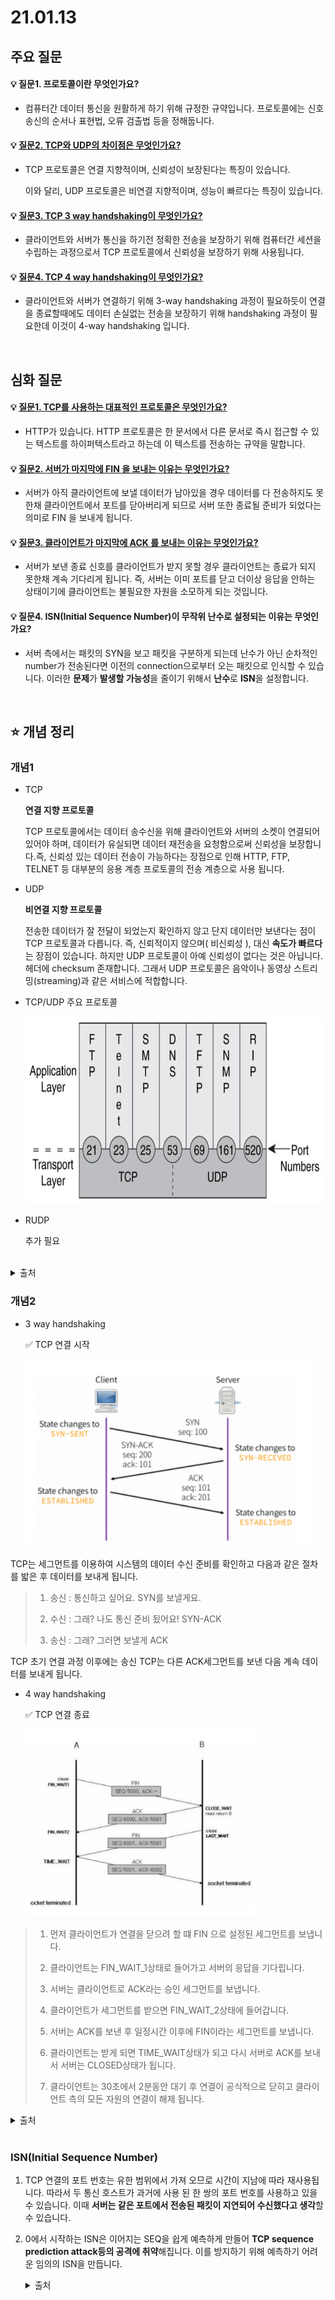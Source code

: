 # 21.01.13

## 주요 질문

#### 💡 질문1. 프로토콜이란 무엇인가요?
   * 컴퓨터간 데이터 통신을 원활하게 하기 위해 규정한 규약입니다. 프로토콜에는 신호 송신의 순서나 표현법, 오류 검출법 등을 정해둡니다.

#### 💡 [질문2. TCP와 UDP의 차이점은 무엇인가요?](#개념1)
   * TCP 프로토콜은 연결 지향적이며, 신뢰성이 보장된다는 특징이 있습니다.
   
     이와 달리, UDP 프로토콜은 비연결 지향적이며, 성능이 빠르다는 특징이 있습니다.


#### 💡 [질문3. TCP 3 way handshaking이 무엇인가요?](#개념2)

   * 클라이언트와 서버가 통신을 하기전 정확한 전송을 보장하기 위해 컴퓨터간 세션을 수립하는 과정으로서 TCP 프로토콜에서 신뢰성을 보장하기 위해 사용됩니다.

#### 💡 [질문4. TCP 4 way handshaking이 무엇인가요?](#개념2)

   * 클라이언트와 서버가 연결하기 위해 3-way handshaking 과정이 필요하듯이 연결을 종료할때에도 데이터 손실없는 전송을 보장하기 위해 handshaking 과정이 필요한데 이것이 4-way handshaking 입니다.

<br/>

## 심화 질문

#### 💡 [질문1. TCP를 사용하는 대표적인 프로토콜은 무엇인가요?](#개념1)
   * HTTP가 있습니다. HTTP 프로토콜은 한 문서에서 다른 문서로 즉시 접근할 수 있는 텍스트를 하이퍼텍스트라고 하는데 이 텍스트를 전송하는 규약을 말합니다.

#### 💡 [질문2. 서버가 마지막에 FIN 을 보내는 이유는 무엇인가요?](#개념2)
   * 서버가 아직 클라이언트에 보낼 데이터가 남아있을 경우 데이터를 다 전송하지도 못한채 클라이언트에서 포트를 닫아버리게 되므로 서버 또한 종료될 준비가 되었다는 의미로 FIN 을 보내게 됩니다.


#### 💡 [질문3. 클라이언트가 마지막에 ACK 를 보내는 이유는 무엇인가요?](#개념2)  
   * 서버가 보낸 종료 신호를 클라이언트가 받지 못할 경우 클라이언트는 종료가 되지 못한채 계속 기다리게 됩니다. 즉, 서버는 이미 포트를 닫고 더이상 응답을 안하는 상태이기에 클라이언트는 불필요한 자원을 소모하게 되는 것입니다.

#### 💡 질문4. ISN(Initial Sequence Number)이 무작위 난수로 설정되는 이유는 무엇인가요?

- 서버 측에서는 패킷의 SYN을 보고 패킷을 구분하게 되는데 난수가 아닌 순차적인 number가 전송된다면 이전의 connection으로부터 오는 패킷으로 인식할 수 있습니다. 이러한 **문제**가 **발생할 가능성**을 줄이기 위해서 **난수**로 **ISN**을 설정합니다.

<br/>

## ⭐ 개념 정리

### 개념1
   * TCP

      **연결 지향 프로토콜**
      
      TCP 프로토콜에서는 데이터 송수신을 위해 클라이언트와 서버의 소켓이 연결되어 있어야 하며, 데이터가 유실되면 데이터 재전송을 요청함으로써 신뢰성을 보장합니다.즉, 신뢰성 있는 데이터 전송이 가능하다는 장점으로 인해 HTTP, FTP, TELNET 등 대부분의 응용 계층 프로토콜의 전송 계층으로 사용 됩니다.

   * UDP
   
      **비연결 지향 프로토콜**
      
      전송한 데이터가 잘 전달이 되었는지 확인하지 않고 단지 데이터만 보낸다는 점이 TCP 프로토콜과 다릅니다. 즉, 신뢰적이지 않으며( 비신뢰성 ), 대신 **속도가 빠르다**는 장점이 있습니다. 하지만 UDP 프로토콜이 아예 신뢰성이 없다는 것은 아닙니다. 헤더에 checksum 존재합니다. 그래서 UDP 프로토콜은 음악이나 동영상 스트리밍(streaming)과 같은 서비스에 적합합니다.

   * TCP/UDP 주요 프로토콜

     <img src="./images/main-protocol-tcp-udp.png" height="300">

* RUDP

  추가 필요

<br/>

   <details markdown="1">
    <summary>출처</summary>
    https://victorydntmd.tistory.com/288
  </details>

### 개념2
   * 3 way handshaking
     
     ✅ TCP 연결 시작
     
     <img src="./images/tcp-3-handshaking.png" height="300">

   TCP는 세그먼트를 이용하여 시스템의 데이터 수신 준비를 확인하고 다음과 같은 절차를 밟은 후 데이터를 보내게 됩니다. 

   >1. 송신 : 통신하고 싶어요. SYN를 보낼게요.
   >
   >2. 수신 : 그래? 나도 통신 준비 됬어요! SYN-ACK
   >
   >3. 송신 : 그래? 그러면 보낼게  ACK

   TCP 초기 연결 과정 이후에는 송신 TCP는 다른 ACK세그먼트를 보낸 다음 계속 데이터를 보내게 됩니다. 

   * 4 way handshaking
     
     ✅ TCP 연결 종료
     
     <img src="./images/tcp-4-handshaking.png" height="300">

>1. 먼저 클라이언트가 연결을 닫으려 할 떄 FIN 으로 설정된 세그먼트를 보냅니다. 
>
>2. 클라이언트는 FIN_WAIT_1상태로 들어가고 서버의 응답을 기다립니다. 
>
>3. 서버는 클라이언트로 ACK라는 승인 세그먼트를 보냅니다. 
>
>4. 클라이언트가 세그먼트를 받으면 FIN_WAIT_2상태에 들어갑니다. 
>
>5. 서버는 ACK를 보낸 후 일정시간 이후에 FIN이라는 세그먼트를 보냅니다. 
>
>6. 클라이언트는 받게 되면 TIME_WAIT상태가 되고 다시 서버로 ACK를 보내서 서버는 CLOSED상태가 됩니다. 
>
>7. 클라이언트는 30초에서 2분동안 대기 후 연결이 공식적으로 닫히고 클라이언트 측의 모든 자원의 연결이 해제 됩니다. 

   <details markdown="1">
    <summary>출처</summary>
    https://m.blog.naver.com/PostView.nhn?blogId=jhc9639&logNo=221411218450&proxyReferer=https:%2F%2Fwww.google.com%2F
  </details>
<br/>

### ISN(Initial Sequence Number)

1. TCP 연결의 포트 번호는 유한 범위에서 가져 오므로 시간이 지남에 따라 재사용됩니다. 따라서 두 통신 호스트가 과거에 사용 된 한 쌍의 포트 번호를 사용하고 있을 수 있습니다. 이때 **서버는 같은 포트에서 전송된 패킷이 지연되어 수신했다고 생각**할 수 있습니다.

2. 0에서 시작하는 ISN은 이어지는 SEQ을 쉽게 예측하게 만들어 **TCP sequence prediction attack등의 공격에 취약**해집니다. 이를 방지하기 위해 예측하기 어려운 임의의 ISN을 만듭니다.

      <details markdown="1">
       <summary>출처</summary>
        https://nogan.tistory.com/22
     </details>

   

